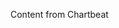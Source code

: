 <!--
name: lab
version : "0.1"
title : "Lab Assignment"
description: "Get learners using Riak in the Chartbeat environment"
coverImage : "https://raw.githubusercontent.com/outlearn-content/taste-of-riak/master/assets/Chartbeat-logo.png"
license : "CC Attribution-ShareAlike 4.0"
-->

<!-- @section, "title": "Getting Started with the Demo" -->

Content from Chartbeat
